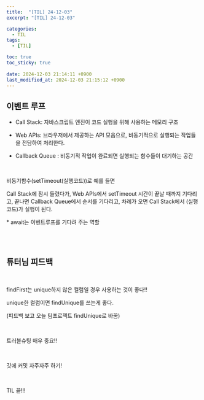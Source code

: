 ```yaml
---
title:  "[TIL] 24-12-03"
excerpt: "[TIL] 24-12-03"

categories:
  - TIL
tags:
  - [TIL]

toc: true
toc_sticky: true
 
date: 2024-12-03 21:14:11 +0900
last_modified_at: 2024-12-03 21:15:12 +0900
---
```


## 이벤트 루프

- Call Stack: 자바스크립트 엔진이 코드 실행을 위해 사용하는 메모리 구조

- Web APIs: 브라우저에서 제공하는 API 모음으로, 비동기적으로 실행되는 작업들을 전담하여 처리한다.

- Callback Queue : 비동기적 작업이 완료되면 실행되는 함수들이 대기하는 공간

<br>

비동기함수(setTimeout(실행코드))로 예를 들면

Call Stack에 잠시 들렸다가, Web APIs에서 setTimeout 시간이 끝날 때까지 기다리고, 끝나면 Callback Queue에서 순서를 기다리고, 차례가 오면 Call Stack에서 (실행코드)가 실행이 된다.

\* await는 이벤트루프를 기다려 주는 역할

<br>

<br>

## 튜터님 피드백

<br>

findFirst는 unique하지 않은 컬럼일 경우 사용하는 것이 좋다!!

unique한 컬럼이면 findUnique를 쓰는게 좋다.

(피드백 보고 오늘 팀프로젝트 findUnique로 바꿈)

<br>

트러블슈팅 매우 중요!!

<br>

깃에 커밋 자주자주 하기!

<br>

TIL 끝!!!